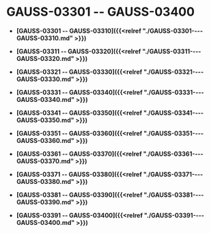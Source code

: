 # GAUSS-03301 -- GAUSS-03400

-   **[GAUSS-03301 -- GAUSS-03310]({{<relref "./GAUSS-03301----GAUSS-03310.md" >}})**

-   **[GAUSS-03311 -- GAUSS-03320]({{<relref "./GAUSS-03311----GAUSS-03320.md" >}})**

-   **[GAUSS-03321 -- GAUSS-03330]({{<relref "./GAUSS-03321----GAUSS-03330.md" >}})**

-   **[GAUSS-03331 -- GAUSS-03340]({{<relref "./GAUSS-03331----GAUSS-03340.md" >}})**

-   **[GAUSS-03341 -- GAUSS-03350]({{<relref "./GAUSS-03341----GAUSS-03350.md" >}})**

-   **[GAUSS-03351 -- GAUSS-03360]({{<relref "./GAUSS-03351----GAUSS-03360.md" >}})**

-   **[GAUSS-03361 -- GAUSS-03370]({{<relref "./GAUSS-03361----GAUSS-03370.md" >}})**

-   **[GAUSS-03371 -- GAUSS-03380]({{<relref "./GAUSS-03371----GAUSS-03380.md" >}})**

-   **[GAUSS-03381 -- GAUSS-03390]({{<relref "./GAUSS-03381----GAUSS-03390.md" >}})**

-   **[GAUSS-03391 -- GAUSS-03400]({{<relref "./GAUSS-03391----GAUSS-03400.md" >}})**
